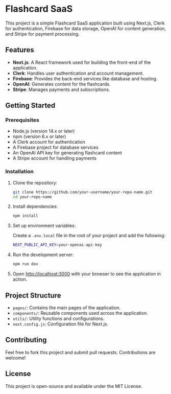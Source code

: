 # Flashcard SaaS

This project is a simple Flashcard SaaS application built using Next.js, Clerk for authentication, Firebase for data storage, OpenAI for content generation, and Stripe for payment processing.

## Features

- **Next.js**: A React framework used for building the front-end of the application.
- **Clerk**: Handles user authentication and account management.
- **Firebase**: Provides the back-end services like database and hosting.
- **OpenAI**: Generates content for the flashcards.
- **Stripe**: Manages payments and subscriptions.

## Getting Started

### Prerequisites

- Node.js (version 14.x or later)
- npm (version 6.x or later)
- A Clerk account for authentication
- A Firebase project for database services
- An OpenAI API key for generating flashcard content
- A Stripe account for handling payments

### Installation

1. Clone the repository:
   ```bash
   git clone https://github.com/your-username/your-repo-name.git
   cd your-repo-name
   ```

2. Install dependencies:
   ```bash
   npm install
   ```

3. Set up environment variables:

   Create a `.env.local` file in the root of your project and add the following:
   ```bash
   NEXT_PUBLIC_API_KEY=your-openai-api-key
   ```

4. Run the development server:
   ```bash
   npm run dev
   ```

5. Open [http://localhost:3000](http://localhost:3000) with your browser to see the application in action.

## Project Structure

- `pages/`: Contains the main pages of the application.
- `components/`: Reusable components used across the application.
- `utils/`: Utility functions and configurations.
- `next.config.js`: Configuration file for Next.js.

## Contributing

Feel free to fork this project and submit pull requests. Contributions are welcome!

## License

This project is open-source and available under the MIT License.
